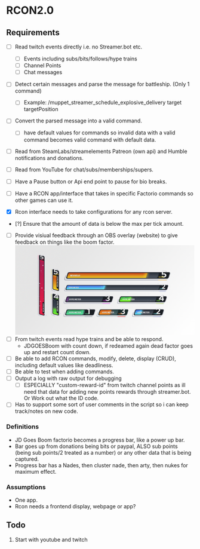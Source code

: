 # RCON2.0

## Requirements

- [ ] Read twitch events directly i.e. no Streamer.bot etc.
  - [ ] Events including subs/bits/follows/hype trains
  - [ ] Channel Points
  - [ ] Chat messages
- [ ] Detect certain messages and parse the message for battleship. (Only 1 command)
  - [ ] Example: /muppet_streamer_schedule_explosive_delivery target targetPosition
- [ ] Convert the parsed message into a valid command.
  - [ ] have default values for commands so invalid data with a valid command becomes valid command with default data.
- [ ] Read from SteamLabs/streamelements Patreon (own api) and Humble notifications and donations.
- [ ] Read from YouTube for chat/subs/memberships/supers.
- [ ] Have a Pause button or Api end point to pause for bio breaks.

- [ ] Have a RCON app/interface that takes in specific Factorio commands so other games can use it.
- [x] Rcon interface needs to take configurations for any rcon server.
- [?] Ensure that the amount of data is below the max per tick amount.

- [ ] Provide visiual feedback through an OBS overlay (website) to give feedback on things like the boom factor.
      ![Example of OBS overlay](./docs/Example_visual_feedback.png)
- [ ] From twitch events read hype trains and be able to respond.
  - JDGOESBoom with count down, if redeamed again dead factor goes up and restart count down.
- [ ] Be able to add RCON commands, modify, delete, display (CRUD), including default values like deadliness.
- [ ] Be able to test when adding commands.
- [ ] Output a log with raw output for debugging
  - [ ] ESPECIALLY "custom-reward-id" from twitch channel points as ill need that data for adding new points rewards through streamer.bot. Or Work out what the ID code.
- [ ] Has to support some sort of user comments in the script so i can keep track/notes on new code.

### Definitions

- JD Goes Boom factorio becomes a progress bar, like a power up bar.
- Bar goes up from donations being bits or paypal, ALSO sub points (being sub points/2 treated as a number) or any other data that is being captured.
- Progress bar has a Nades, then cluster nade, then arty, then nukes for maximum effect.

### Assumptions

- One app.
- Rcon needs a frontend display, webpage or app?

## Todo

1. Start with youtube and twitch
